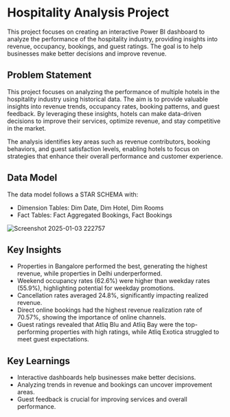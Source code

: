# Hospitality Analysis Project

This project focuses on creating an interactive Power BI dashboard to analyze the performance of the hospitality industry, providing insights into revenue, occupancy, bookings, and guest ratings. The goal is to help businesses make better decisions and improve revenue.
## Problem Statement
This project focuses on analyzing the performance of multiple hotels in the hospitality industry using historical data. The aim is to provide valuable insights into revenue trends, occupancy rates, booking patterns, and guest feedback. By leveraging these insights, hotels can make data-driven decisions to improve their services, optimize revenue, and stay competitive in the market.

The analysis identifies key areas such as revenue contributors, booking behaviors, and guest satisfaction levels, enabling hotels to focus on strategies that enhance their overall performance and customer experience.
## Data Model

The data model follows a STAR SCHEMA with:

- Dimension Tables:
     Dim Date,
     Dim Hotel,
     Dim Rooms
- Fact Tables:
     Fact Aggregated Bookings,
     Fact Bookings

![Screenshot 2025-01-03 222757](https://github.com/user-attachments/assets/1b066c85-662c-41a6-99c0-5d913eb7b913)

  
## Key Insights

- Properties in Bangalore performed the best, generating the highest revenue, while properties in Delhi underperformed.
- Weekend occupancy rates (62.6%) were higher than weekday rates (55.9%), highlighting potential for weekday promotions.
- Cancellation rates averaged 24.8%, significantly impacting realized revenue.
- Direct online bookings had the highest revenue realization rate of 70.57%, showing the importance of online channels.
- Guest ratings revealed that Atliq Blu and Atliq Bay were the top-performing properties with high ratings, while Atliq Exotica struggled to meet guest expectations.
## Key Learnings

- Interactive dashboards help businesses make better decisions.
- Analyzing trends in revenue and bookings can uncover improvement areas.
- Guest feedback is crucial for improving services and overall performance.
